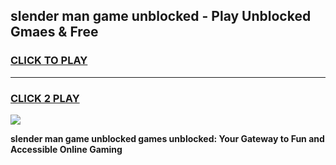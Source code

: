 
## slender man game unblocked - Play Unblocked Gmaes & Free
<h3>
<a href="https://premium.freeplayer.one?title=slender_man_game_unblocked&ref=19F">CLICK TO PLAY</a></h3>
<hr>

<h3>
<a href="https://premium.freeplayer.one?title=slender_man_game_unblocked&ref=19F">CLICK 2 PLAY</a>
  
</h3>

<a href="https://premium.freeplayer.one?title=slender_man_game_unblocked&ref=19F/"><img src="https://clearcache.store/games.png"></a>


**slender man game unblocked games unblocked: Your Gateway to Fun and Accessible Online Gaming**
